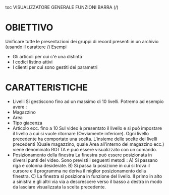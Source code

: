 toc
VISUALIZZATORE GENERALE FUNZIONI BARRA (/)
# OBIETTIVO
Unificare tutte le presentazioni dei gruppi di record presenti in un archivio (usando il carattere /)
Esempi
-    Gli articoli per cui c'è una distinta
-    I codici listino attivi
-    I clienti per cui sono gestiti dei parametri
# CARATTERISTICHE
-    Livelli
Si gestiscono fino ad un massimo di 10 livelli. Potremo ad esempio avere : 
-    Magazzino
-    Area
-    Tipo giacenza
-    Articolo ecc. fino a 10
Sul video è presentato il livello e si può impostare il livello a cui si vuole ritornare (Ovviamente inferiore).
Ogni livello precedente ha comportato una scelta. L'insieme delle scelte dei livelli precedenti (Quale magazzino,
quale
Area all'interno del magazzino ecc.) viene denominato ROTTA e può essere visualizzato con un comando.
-    Posizionamento della finestra
La finestra può essere posizionata in diversi punti del video. Sono previsti i seguenti metodi : 
A)   Si passano riga e colonna desiderate.
B)   Si passa la posizione in cui si trova il cursore e il programma ne deriva il miglior posizionamento della
finestra.
C)   La finestra si posiziona in funzione del livello. Il primo in alto a sinistra e gli altri via via a descrescere
verso il basso a destra in modo da lasciare visualizzata la scelta precedente.
